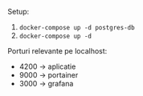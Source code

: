Setup:
1. ```docker-compose up -d postgres-db```
2. ```docker-compose up -d```


Porturi relevante pe localhost:
- 4200 -> aplicatie
- 9000 -> portainer
- 3000 -> grafana
